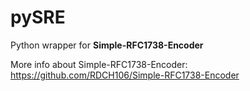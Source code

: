 # pySRE

Python wrapper for **Simple-RFC1738-Encoder**

More info about Simple-RFC1738-Encoder: https://github.com/RDCH106/Simple-RFC1738-Encoder
